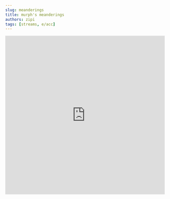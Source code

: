 ```yaml
---
slug: meanderings
title: murph's meanderings
authors: zipi
tags: [streams, e/acc]
---
```




<iframe src="https://streams.place/${6175262241}" width="100%" height="500" frameborder="0"></iframe>
